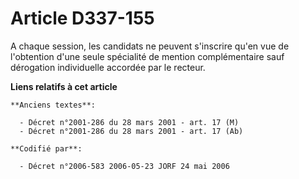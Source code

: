 # Article D337-155

A chaque session, les candidats ne peuvent s'inscrire qu'en vue de l'obtention d'une seule spécialité de mention
complémentaire sauf dérogation individuelle accordée par le recteur.

**Liens relatifs à cet article**

	**Anciens textes**:

	  - Décret n°2001-286 du 28 mars 2001 - art. 17 (M)
	  - Décret n°2001-286 du 28 mars 2001 - art. 17 (Ab)

	**Codifié par**:

	  - Décret n°2006-583 2006-05-23 JORF 24 mai 2006
